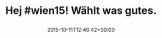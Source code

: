 ---
retweeted: false
source: <a href="http://twitter.com/download/android" rel="nofollow">Twitter for Android</a>
entities:
  hashtags:
  - text: wien15
    indices:
    - '4'
    - '11'
  symbols: []
  user_mentions: []
  urls: []
display_text_range:
- '0'
- '29'
favorite_count: '0'
id_str: '653188475987083264'
truncated: false
retweet_count: '0'
id: '653188475987083264'
created_at: Sun Oct 11 12:40:42 +0000 2015
favorited: false
full_text: 'Hej #wien15! Wählt was gutes.'
lang: de
tags:
- wien15
- pesos/twitter
date: '2015-10-11T12:40:42+00:00'
src: https://twitter.com/bascht/status/653188475987083264
original_url: https://twitter.com/bascht/status/653188475987083264
type: twitter_tweet
text: 'Hej #wien15! Wählt was gutes.'
title: 'Hej #wien15! Wählt was gutes.

  '

---
